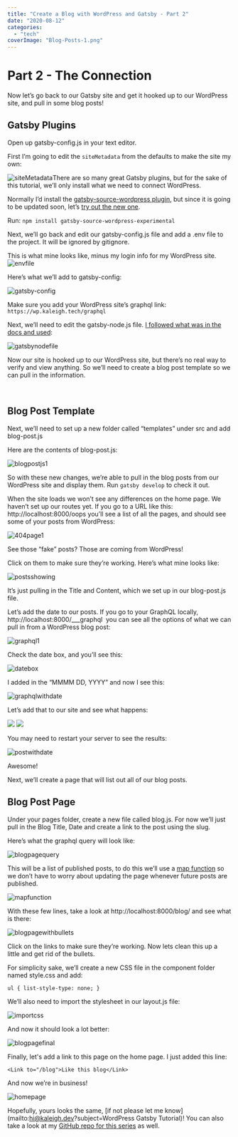 ```yaml
---
title: "Create a Blog with WordPress and Gatsby - Part 2"
date: "2020-08-12"
categories: 
  - "tech"
coverImage: "Blog-Posts-1.png"
---
```


# Part 2 - The Connection

Now let’s go back to our Gatsby site and get it hooked up to our WordPress site, and pull in some blog posts!

## Gatsby Plugins

Open up gatsby-config.js in your text editor.

First I’m going to edit the `siteMetadata` from the defaults to make the site my own:

![siteMetadata](images/Screen-Shot-2020-08-06-at-7.15.12-PM.png)There are so many great Gatsby plugins, but for the sake of this tutorial, we’ll only install what we need to connect WordPress.

Normally I’d install the [gatsby-source-wordpress plugin](https://www.gatsbyjs.org/packages/gatsby-source-wordpress/), but since it is going to be updated soon, let’s [try out the new one](https://www.gatsbyjs.org/docs/sourcing-from-wordpress/).

Run: `npm install gatsby-source-wordpress-experimental`

Next, we’ll go back and edit our gatsby-config.js file and add a .env file to the project. It will be ignored by gitignore.

This is what mine looks like, minus my login info for my WordPress site. ![envfile](images/Screen-Shot-2020-08-06-at-9.18.31-PM.png)

Here’s what we’ll add to gatsby-config:

![gatsby-config](images/Screen-Shot-2020-08-11-at-5.57.28-PM.png)

Make sure you add your WordPress site’s graphql link: `https://wp.kaleigh.tech/graphql`

Next, we’ll need to edit the gatsby-node.js file. [I followed what was in the docs and used](https://github.com/gatsbyjs/gatsby-source-wordpress-experimental/blob/master/docs/tutorials/building-a-new-site-wordpress-and-gatsby.md):

![gatsbynodefile](images/gatsbynodefile.png)

Now our site is hooked up to our WordPress site, but there’s no real way to verify and view anything. So we’ll need to create a blog post template so we can pull in the information.

 

## Blog Post Template

Next, we’ll need to set up a new folder called “templates” under src and add blog-post.js

Here are the contents of blog-post.js:

![blogpostjs1](images/blogpostjs1.png)

So with these new changes, we’re able to pull in the blog posts from our WordPress site and display them. Run `gatsby develop` to check it out.

When the site loads we won’t see any differences on the home page. We haven’t set up our routes yet. If you go to a URL like this: http://localhost:8000/oops you’ll see a list of all the pages, and should see some of your posts from WordPress:

![404page1](images/Screen-Shot-2020-08-06-at-9.26.11-PM.png)

See those “fake” posts? Those are coming from WordPress!

Click on them to make sure they’re working. Here’s what mine looks like:

![postsshowing](images/postsshowing.png)

It’s just pulling in the Title and Content, which we set up in our blog-post.js file.

Let’s add the date to our posts. If you go to your GraphQL locally, http://localhost:8000/\_\_\_graphql  you can see all the options of what we can pull in from a WordPress blog post:

![graphql1](images/graphql1.png)

Check the date box, and you’ll see this:

![datebox](images/datebox.png)

I added in the “MMMM DD, YYYY” and now I see this:

![graphqlwithdate](images/graphqlwithdate.png)

Let’s add that to our site and see what happens:

![](images/dateadded1.png) ![](images/dateadded2.png)

You may need to restart your server to see the results:

![postwithdate](images/postwithdate.png)

Awesome!

Next, we’ll create a page that will list out all of our blog posts.

## Blog Post Page

Under your pages folder, create a new file called blog.js. For now we’ll just pull in the Blog Title, Date and create a link to the post using the slug.

Here’s what the graphql query will look like:

![blogpagequery](images/blogpagequery.png)

This will be a list of published posts, to do this we’ll use a [map function](https://reactjs.org/docs/lists-and-keys.html) so we don’t have to worry about updating the page whenever future posts are published.

![mapfunction](images/mapfunction.png)

With these few lines, take a look at http://localhost:8000/blog/ and see what is there:

![blogpagewithbullets](images/blogpagewithbullets.png)

Click on the links to make sure they’re working. Now lets clean this up a little and get rid of the bullets.

For simplicity sake, we’ll create a new CSS file in the component folder named style.css and add:

`ul { list-style-type: none; }`

We’ll also need to import the stylesheet in our layout.js file:

![importcss](images/importcss.png)

And now it should look a lot better:

![blogpagefinal](images/blogpagefinal.png)

Finally, let's add a link to this page on the home page. I just added this line:

`<Link to="/blog">Like this blog</Link>`

And now we’re in business!

![homepage](images/homepage.png)

Hopefully, yours looks the same, [if not please let me know](mailto:hi@kaleigh.dev?subject=WordPress Gatsby Tutorial)! You can also take a look at my [GitHub repo for this series](https://github.com/klgh/kaleigh-tech-tutorial) as well.
